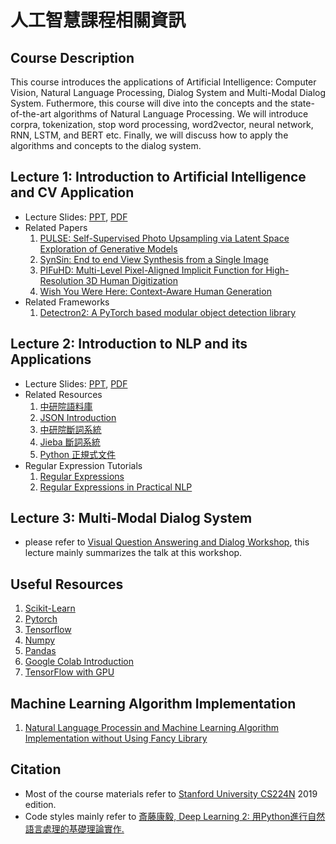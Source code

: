 # 人工智慧課程相關資訊
## Course Description
This course introduces the applications of Artificial Intelligence: Computer Vision, Natural Language Processing, Dialog System and Multi-Modal Dialog System. Futhermore, this course will dive into the concepts and the state-of-the-art algorithms of Natural Language Processing. We will introduce corpra, tokenization, stop word processing, word2vector, neural network, RNN, LSTM, and BERT etc. Finally, we will discuss how to apply the algorithms and concepts to the dialog system.
## Lecture 1: Introduction to Artificial Intelligence and CV Application
* Lecture Slides: [PPT](Slides/PPT/Introduction_to_AI.pptx), [PDF](Slides/PDF/Introduction_to_AI.pdf)
* Related Papers
  1. [PULSE: Self-Supervised Photo Upsampling via Latent Space Exploration of Generative Models](https://arxiv.org/abs/2003.03808)
  2. [SynSin: End to end View Synthesis from a Single Image](https://arxiv.org/abs/1912.08804)
  3. [PIFuHD: Multi-Level Pixel-Aligned Implicit Function for High-Resolution 3D Human Digitization](https://arxiv.org/abs/2004.00452)
  4. [Wish You Were Here: Context-Aware Human Generation](https://arxiv.org/abs/2005.10663)
* Related Frameworks
  1. [Detectron2: A PyTorch based modular object detection library](https://github.com/facebookresearch/detectron2)
## Lecture 2: Introduction to NLP and its Applications
* Lecture Slides: [PPT](Slides/PPT/Introduction_to_NLP_and_Its_Application.pptx), [PDF](Slides/PDF/Introduction_to_NLP_and_Its_Application.pdf)
* Related Resources
  1. [中研院語料庫](http://asbc.iis.sinica.edu.tw/)
  2. [JSON Introduction](https://www.json.org/json-en.html)
  3. [中研院斷詞系統](https://ckip.iis.sinica.edu.tw/service/corenlp/)
  4. [Jieba 斷詞系統](https://github.com/fxsjy/jieba)
  5. [Python 正規式文件](https://docs.python.org/3/library/re.html)
* Regular Expression Tutorials
  1. [Regular Expressions](https://www.youtube.com/watch?v=8rxdwu_-mvg&list=PLoROMvodv4rOFZnDyrlW3-nI7tMLtmiJZ&index=3&t=0s&ab_channel=stanfordonline)
  2. [Regular Expressions in Practical NLP](https://www.youtube.com/watch?v=8rxdwu_-mvg&list=PLoROMvodv4rOFZnDyrlW3-nI7tMLtmiJZ&index=3&t=0s&ab_channel=stanfordonline)
## Lecture 3: Multi-Modal Dialog System
* please refer to [Visual Question Answering and Dialog Workshop](https://visualqa.org/workshop.html), this lecture mainly summarizes the talk at this workshop.



## Useful Resources
1. [Scikit-Learn](https://scikit-learn.org/stable/)
2. [Pytorch](https://pytorch.org/)
3. [Tensorflow](https://www.tensorflow.org/)
4. [Numpy](https://numpy.org/)
5. [Pandas](https://pandas.pydata.org/)
6. [Google Colab Introduction](https://colab.research.google.com/drive/14a6xiBuMtRF8snFYM-33i8BDNfiXBxQD)
7. [TensorFlow with GPU](https://colab.research.google.com/drive/1aL_lmD8apPu2YXBxPzGSq0tdrV5btf-b) 
## Machine Learning Algorithm Implementation
1. [Natural Language Processin and Machine Learning Algorithm Implementation without Using Fancy Library](https://github.com/chiayisu/NLP_and_ML_Algorithm)

## Citation
* Most of the course materials refer to [Stanford University CS224N](http://web.stanford.edu/class/cs224n/) 2019 edition.
* Code styles mainly refer to [斎藤康毅, Deep Learning 2: 用Python進行自然語言處理的基礎理論實作.](https://github.com/oreilly-japan/deep-learning-from-scratch-2)




